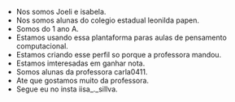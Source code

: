 - Nos somos Joeli e isabela.
- Nos somos alunas do colegio estadual leonilda papen.
- Somos do 1 ano A.
- Estamos usando essa plantaforma paras aulas de pensamento computacional.
- Estamos criando esse perfil so porque a professora mandou.
- Estamos imteresadas em ganhar nota.
- Somos alunas da professora carla0411.
- Ate que gostamos muito da professora.
- Segue eu no insta iisa_._sillva.
